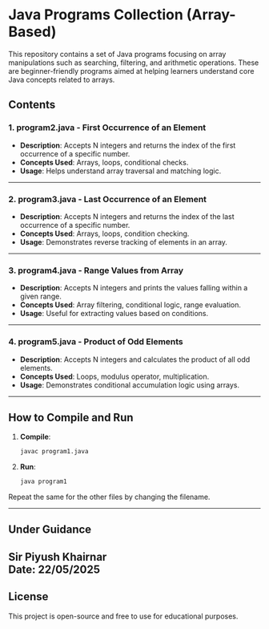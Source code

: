 # Java Programs Collection (Array-Based)

This repository contains a set of Java programs focusing on array manipulations such as searching, filtering, and arithmetic operations. These are beginner-friendly programs aimed at helping learners understand core Java concepts related to arrays.

## Contents

### 1. program2.java - First Occurrence of an Element
- **Description**: Accepts N integers and returns the index of the first occurrence of a specific number.
- **Concepts Used**: Arrays, loops, conditional checks.
- **Usage**: Helps understand array traversal and matching logic.

---

### 2. program3.java - Last Occurrence of an Element
- **Description**: Accepts N integers and returns the index of the last occurrence of a specific number.
- **Concepts Used**: Arrays, loops, condition checking.
- **Usage**: Demonstrates reverse tracking of elements in an array.

---

### 3. program4.java - Range Values from Array
- **Description**: Accepts N integers and prints the values falling within a given range.
- **Concepts Used**: Array filtering, conditional logic, range evaluation.
- **Usage**: Useful for extracting values based on conditions.

---

### 4. program5.java - Product of Odd Elements
- **Description**: Accepts N integers and calculates the product of all odd elements.
- **Concepts Used**: Loops, modulus operator, multiplication.
- **Usage**: Demonstrates conditional accumulation logic using arrays.

---
## How to Compile and Run

1. **Compile**:
   ```bash
   javac program1.java
   ```

2. **Run**:
   ```bash
   java program1
   ```

Repeat the same for the other files by changing the filename.

---


## Under Guidance

**Sir Piyush Khairnar**  
Date: 22/05/2025
---

## License

This project is open-source and free to use for educational purposes.
